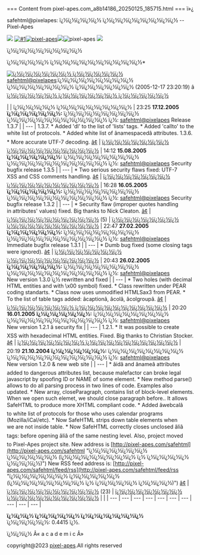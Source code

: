 === Content from pixel-apes.com_a8b14186_20250125_185715.html ===
ï»¿

safehtml@pixelapes: ï¿½ï¿½ï¿½ï¿½ï¿½ ï¿½ï¿½ï¿½ï¿½ï¿½ï¿½ï¿½ï¿½ï¿½ -- Pixel-Apes

![](/_design/images/z.gif)
[![#1](/_design/images/pixel-ape.gif "ï¿½ï¿½ ï¿½ï¿½ï¿½ï¿½ï¿½ï¿½ï¿½ï¿½ï¿½ ï¿½ï¿½ï¿½ï¿½ï¿½ï¿½ï¿½ï¿½")![pixel-apes](/_design/images/pixel-apes-logo.gif "ï¿½ï¿½ ï¿½ï¿½ï¿½ï¿½ï¿½ï¿½ï¿½ï¿½ï¿½ ï¿½ï¿½ï¿½ï¿½ï¿½ï¿½ï¿½ï¿½")](/ "ï¿½ï¿½ ï¿½ï¿½ï¿½ï¿½ï¿½ï¿½ï¿½ï¿½ï¿½ ï¿½ï¿½ï¿½ï¿½ï¿½ï¿½ï¿½ï¿½")![](/_design/images/z.gif)![pixel-apes](/_design/images/labs.gif)
![](/_design/images/z.gif)

ï¿½ï¿½ï¿½ï¿½ï¿½ï¿½ï¿½ï¿½ï¿½

ï¿½ï¿½ï¿½ï¿½ï¿½ ï¿½ï¿½ï¿½ï¿½ï¿½ï¿½ï¿½ï¿½ï¿½ï¿½ï¿½\*

[![](/themes/absent/images/i_account2.gif "ï¿½ï¿½ï¿½ï¿½ï¿½ï¿½ï¿½ ï¿½ï¿½ï¿½ï¿½ï¿½ï¿½")](/safehtml/profile)[safehtml@pixelapes](/safehtml):ï¿½ï¿½ï¿½ï¿½ï¿½ï¿½ï¿½ï¿½ï¿½ ï¿½ï¿½ï¿½ï¿½ï¿½ï¿½ï¿½ï¿½ ï¿½ï¿½ï¿½ï¿½ï¿½ï¿½ï¿½ (2005-12-17 23:20:19)
â [ï¿½ï¿½ï¿½ï¿½ï¿½ï¿½ ï¿½ï¿½ï¿½ï¿½ï¿½ï¿½ï¿½ ï¿½ï¿½ï¿½ï¿½ï¿½ï¿½](/safehtml/friends)

|  | ï¿½ï¿½ï¿½ï¿½ï¿½ ï¿½ï¿½ï¿½ï¿½ï¿½ï¿½ï¿½ï¿½ï¿½   | 23:25 **17.12.2005** **ï¿½ï¿½ï¿½ï¿½ï¿½ï¿½:** ï¿½ï¿½ï¿½ï¿½ï¿½ï¿½ï¿½ï¿½ï¿½ ï¿½ï¿½ï¿½ï¿½ï¿½ï¿½ï¿½ï¿½ï¿½ï¿½ï¿½ï¿½ ï¿½: [safehtml@pixelapes](/safehtml)  Release 1.3.7 | | --- |   1.3.7.   * Added 'dl' to the list of 'lists' tags. * Added 'callto' to the white list of protocols. * Added white list of ânamespacedâ attributes.   1.3.6.   * More accurate UTF-7 decoding.  [â¢](/in/safehtml/by/kukutz/5416 "permalink") | [ï¿½ï¿½ï¿½ï¿½ï¿½ï¿½ï¿½ï¿½ ï¿½ï¿½ï¿½ï¿½ï¿½ï¿½ï¿½ï¿½ï¿½ï¿½ï¿½](/in/safehtml/by/kukutz/5416/comments/add#comments_add)   | 14:12 **15.08.2005** **ï¿½ï¿½ï¿½ï¿½ï¿½ï¿½:** ï¿½ï¿½ï¿½ï¿½ï¿½ï¿½ï¿½ï¿½ï¿½ ï¿½ï¿½ï¿½ï¿½ï¿½ï¿½ï¿½ï¿½ï¿½ï¿½ï¿½ï¿½ ï¿½: [safehtml@pixelapes](/safehtml)  Security bugfix release 1.3.5 | | --- |  * Two serious security flaws fixed: UTF-7 XSS and CSS comments handling.  [â¢](/in/safehtml/by/kukutz/5354 "permalink") | [ï¿½ï¿½ï¿½ï¿½ï¿½ï¿½ï¿½ï¿½ ï¿½ï¿½ï¿½ï¿½ï¿½ï¿½ï¿½ï¿½ï¿½ï¿½ï¿½](/in/safehtml/by/kukutz/5354/comments/add#comments_add)   | 16:28 **16.05.2005** **ï¿½ï¿½ï¿½ï¿½ï¿½ï¿½:** ï¿½ï¿½ï¿½ï¿½ï¿½ï¿½ï¿½ï¿½ï¿½ ï¿½ï¿½ï¿½ï¿½ï¿½ï¿½ï¿½ï¿½ï¿½ï¿½ï¿½ï¿½ ï¿½: [safehtml@pixelapes](/safehtml)  Security bugfix release 1.3.2 | | --- |  * Security flaw (improper quotes handling in attributes' values) fixed. Big thanks to Nick Cleaton.  [â¢](/in/safehtml/by/kukutz/5119 "permalink") | [ï¿½ï¿½ï¿½ï¿½ï¿½ï¿½ï¿½ï¿½ï¿½ï¿½ï¿½](/in/safehtml/by/kukutz/5119/comments?nc=5#comments) (5) | [ï¿½ï¿½ï¿½ï¿½ï¿½ï¿½ï¿½ï¿½ ï¿½ï¿½ï¿½ï¿½ï¿½ï¿½ï¿½ï¿½ï¿½ï¿½ï¿½](/in/safehtml/by/kukutz/5119/comments/add#comments_add)   | 22:47 **27.02.2005** **ï¿½ï¿½ï¿½ï¿½ï¿½ï¿½:** ï¿½ï¿½ï¿½ï¿½ï¿½ï¿½ï¿½ï¿½ï¿½ ï¿½ï¿½ï¿½ï¿½ï¿½ï¿½ï¿½ï¿½ï¿½ï¿½ï¿½ï¿½ ï¿½: [safehtml@pixelapes](/safehtml)  Immediate bugfix release 1.3.1 | | --- |  * Dumb bug fixed (some closing tags were ignored).  [â¢](/in/safehtml/by/kukutz/4819 "permalink") | [ï¿½ï¿½ï¿½ï¿½ï¿½ï¿½ï¿½ï¿½ ï¿½ï¿½ï¿½ï¿½ï¿½ï¿½ï¿½ï¿½ï¿½ï¿½ï¿½](/in/safehtml/by/kukutz/4819/comments/add#comments_add)   | 20:43 **26.02.2005** **ï¿½ï¿½ï¿½ï¿½ï¿½ï¿½:** ï¿½ï¿½ï¿½ï¿½ï¿½ï¿½ï¿½ï¿½ï¿½ ï¿½ï¿½ï¿½ï¿½ï¿½ï¿½ï¿½ï¿½ï¿½ï¿½ï¿½ï¿½ ï¿½: [safehtml@pixelapes](/safehtml)  New version 1.3.0 ï¿½ rewritten and fixed | | --- |  * Two holes (with decimal HTML entities and with \x00 symbol) fixed. * Class rewritten under PEAR coding standarts. * Class now uses unmodified HTMLSax3 from PEAR. * To the list of table tags added: âcaptionâ, âcolâ, âcolgroupâ.  [â¢](/in/safehtml/by/kukutz/4359 "permalink") | [ï¿½ï¿½ï¿½ï¿½ï¿½ï¿½ï¿½ï¿½ ï¿½ï¿½ï¿½ï¿½ï¿½ï¿½ï¿½ï¿½ï¿½ï¿½ï¿½](/in/safehtml/by/kukutz/4359/comments/add#comments_add)   | 20:20 **16.01.2005** **ï¿½ï¿½ï¿½ï¿½ï¿½ï¿½:** ï¿½ï¿½ï¿½ï¿½ï¿½ï¿½ï¿½ï¿½ï¿½ ï¿½ï¿½ï¿½ï¿½ï¿½ï¿½ï¿½ï¿½ï¿½ï¿½ï¿½ï¿½ ï¿½: [safehtml@pixelapes](/safehtml)  New version 1.2.1 â security fix | | --- |   1.2.1.   * It was possible to create XSS with hexadecimal HTML entities. Fixed. Big thanks to Christian Stocker.  [â¢](/in/safehtml/by/kukutz/3937 "permalink") | [ï¿½ï¿½ï¿½ï¿½ï¿½ï¿½ï¿½ï¿½ ï¿½ï¿½ï¿½ï¿½ï¿½ï¿½ï¿½ï¿½ï¿½ï¿½ï¿½](/in/safehtml/by/kukutz/3937/comments/add#comments_add)   | 20:19 **21.10.2004** **ï¿½ï¿½ï¿½ï¿½ï¿½ï¿½:** ï¿½ï¿½ï¿½ï¿½ï¿½ï¿½ï¿½ï¿½ï¿½ ï¿½ï¿½ï¿½ï¿½ï¿½ï¿½ï¿½ï¿½ï¿½ï¿½ï¿½ï¿½ ï¿½: [safehtml@pixelapes](/safehtml)  New version 1.2.0 & new web site | | --- |  * âidâ and ânameâ attributes added to dangerous attributes list, because malefactor can broke legal javascript by spoofing ID or NAME of some element. * New method parse() allows to do all parsing process in two lines of code. Examples also updated. * New array, closeParagraph, contains list of block-level elements. When we open such elemet, we should close paragraph before.. It allows SafeHTML to produce more XHTML compliant code. * Added âwebcalâ to white list of protocols for those who uses calendar programs (Mozilla/iCal/etc). * Now SafeHTML strips down table elements when we are not inside table. * Now SafeHTML correctly closes unclosed âliâ tags: before opening âliâ of the same nesting level.   Also, project moved to Pixel-Apes project site.  New address is [http://pixel-apes.com/safehtml](http://pixel-apes.com/safehtml "ï¿½ï¿½ï¿½ï¿½ï¿½ï¿½ï¿½ ï¿½ï¿½ï¿½ï¿½ï¿½ï¿½ (ï¿½ï¿½ï¿½ï¿½ï¿½ï¿½ï¿½ï¿½ï¿½ ï¿½ ï¿½ï¿½ï¿½ï¿½ï¿½ ï¿½ï¿½ï¿½ï¿½)") New RSS feed address is: [http://pixel-apes.com/safehtml/feed/rss](http://pixel-apes.com/safehtml/feed/rss "ï¿½ï¿½ï¿½ï¿½ï¿½ï¿½ï¿½ ï¿½ï¿½ï¿½ï¿½ï¿½ï¿½ (ï¿½ï¿½ï¿½ï¿½ï¿½ï¿½ï¿½ï¿½ï¿½ ï¿½ ï¿½ï¿½ï¿½ï¿½ï¿½ ï¿½ï¿½ï¿½ï¿½)")  [â¢](/kukutz/3481 "permalink") | [ï¿½ï¿½ï¿½ï¿½ï¿½ï¿½ï¿½ï¿½ï¿½ï¿½ï¿½](/kukutz/3481/comments?nc=23#comments) (23) | [ï¿½ï¿½ï¿½ï¿½ï¿½ï¿½ï¿½ï¿½ ï¿½ï¿½ï¿½ï¿½ï¿½ï¿½ï¿½ï¿½ï¿½ï¿½ï¿½](/kukutz/3481/comments/add#comments_add) |  |
| --- | --- | --- | --- | --- | --- | --- | --- | --- | --- |

**ï¿½ï¿½ï¿½ ï¿½ï¿½ï¿½ï¿½ï¿½ ï¿½ï¿½ï¿½ï¿½ï¿½ï¿½ï¿½**
ï¿½ï¿½ï¿½ï¿½ï¿½: 0.4415 ï¿½.

ï¿½ï¿½ï¿½ Â« a c a d e m i c Â»

copyright@2023 [pixel-apes](https://www.pixel-apes.com/).All rights reserved


